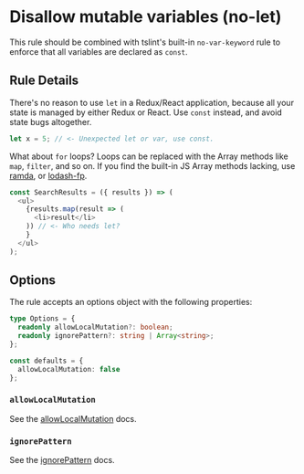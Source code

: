 # Disallow mutable variables (no-let)

This rule should be combined with tslint's built-in `no-var-keyword` rule to enforce that all variables are declared as `const`.

## Rule Details

There's no reason to use `let` in a Redux/React application, because all your state is managed by either Redux or React. Use `const` instead, and avoid state bugs altogether.

```ts
let x = 5; // <- Unexpected let or var, use const.
```

What about `for` loops? Loops can be replaced with the Array methods like `map`, `filter`, and so on. If you find the built-in JS Array methods lacking, use [ramda](http://ramdajs.com/), or [lodash-fp](https://github.com/lodash/lodash/wiki/FP-Guide).

```ts
const SearchResults = ({ results }) => (
  <ul>
    {results.map(result => (
      <li>result</li>
    )) // <- Who needs let?
    }
  </ul>
);
```

## Options

The rule accepts an options object with the following properties:

```ts
type Options = {
  readonly allowLocalMutation?: boolean;
  readonly ignorePattern?: string | Array<string>;
};

const defaults = {
  allowLocalMutation: false
};
```

### `allowLocalMutation`

See the [allowLocalMutation](./options/allow-local-mutation.md) docs.

### `ignorePattern`

See the [ignorePattern](./options/ignore-pattern.md) docs.
